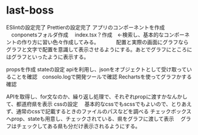 # last-boss

ESlintの設定完了
Prettierの設定完了
アプリのコンポーネントを作成
　conponetsフォルダ作成
　index.tsx？作成　←検索し、基本的なコンポーネントの作り方に習い色々作成してみる。
　　　配置と実際の画面にグラフならグラフと文字で配置を意識して表示させるようにする。あとでグラフにところにはグラフといったように表示する。

propsを作成
stateの設定
apiを利用し、jsonをオブジェクトとして受け取っていることを確認　consolo.logで開発ツールで確認
Rechartsを使ってグラフかする確認

APIを取得し、for文なのか、繰り返し処理で、それぞれpropに渡すかなんかして、都道府県を表示
cssの設定
　基本的なcssでもscssでもよいので、とりあえず、通常のcssで記載するときのファイルのパスなどを調べる
チェックボックスへprop、stateも用意し、チェックされている、県をグラフに渡して表示
　グラフはチェックしてある県も分だけ表示されるようにする。
